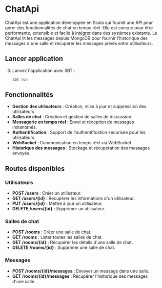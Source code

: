 # ChatApi

ChatApi est une application développée en Scala qui fournit une API pour gérer des fonctionnalités de chat en temps réel. Elle est conçue pour être performante, extensible et facile à intégrer dans des systèmes existants.
Le ChatApi lit les messages depuis MongoDB pour fournir l'historique des messages d'une salle et récupérer les messages privés entre utilisateurs.

## Lancer application

3. Lancez l'application avec SBT :
   ```bash
   sbt run
   ```

## Fonctionnalités

- **Gestion des utilisateurs** : Création, mise à jour et suppression des utilisateurs.
- **Salles de chat** : Création et gestion de salles de discussion.
- **Messagerie en temps réel** : Envoi et réception de messages instantanés.
- **Authentification** : Support de l'authentification sécurisée pour les utilisateurs.
- **WebSocket** : Communication en temps réel via WebSocket.
- **Historique des messages** : Stockage et récupération des messages envoyés.

## Routes disponibles

### Utilisateurs

- **POST /users** : Créer un utilisateur.
- **GET /users/{id}** : Récupérer les informations d'un utilisateur.
- **PUT /users/{id}** : Mettre à jour un utilisateur.
- **DELETE /users/{id}** : Supprimer un utilisateur.

### Salles de chat

- **POST /rooms** : Créer une salle de chat.
- **GET /rooms** : Lister toutes les salles de chat.
- **GET /rooms/{id}** : Récupérer les détails d'une salle de chat.
- **DELETE /rooms/{id}** : Supprimer une salle de chat.

### Messages

- **POST /rooms/{id}/messages** : Envoyer un message dans une salle.
- **GET /rooms/{id}/messages** : Récupérer l'historique des messages d'une salle.
